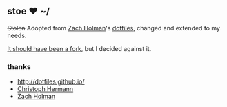 ## stoe ❤ ~/

~~Stolen~~ Adopted from [Zach Holman](https://github.com/holman)'s [dotfiles](https://github.com/holman/dotfiles),  changed and extended to my needs.

[It should have been a fork](https://zachholman.com/2010/08/dotfiles-are-meant-to-be-forked/ "Dotfiles Are Meant to Be Forked"), but I decided against it.

### thanks

 * http://dotfiles.github.io/
 * [Christoph Hermann](https://github.com/stoeffel)
 * [Zach Holman](https://github.com/holman)
